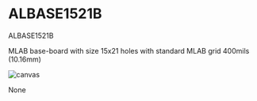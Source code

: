 <!--- module --->
# ALBASE1521B
<!--- Emodule --->

<!--- subtitle --->ALBASE1521B<!--- Esubtitle --->
MLAB base-board with size 15x21 holes with standard MLAB grid 400mils (10.16mm) 

![canvas](https://user-images.githubusercontent.com/5196729/236948092-ef369b0e-8ffe-41b2-8b1e-f1439b06e25c.png)

<!--- description --->None<!--- Edescription --->
            
